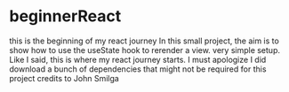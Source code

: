 # beginnerReact
this is the beginning of my react journey
In this small project, the aim is to show how to use the useState hook to rerender a view.
very simple setup. Like I said, this is where my react journey starts.
I must apologize I did download a bunch of dependencies that might not be required for this project
credits to John Smilga
